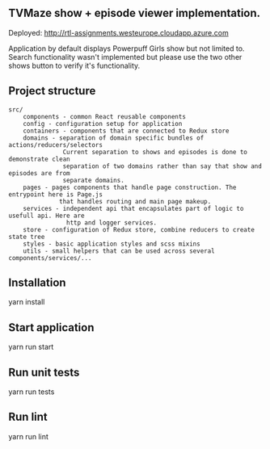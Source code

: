 ## TVMaze show + episode viewer implementation.

Deployed: http://rtl-assignments.westeurope.cloudapp.azure.com

Application by default displays Powerpuff Girls show but not limited to.
Search functionality wasn't implemented but please use the two other shows
button to verify it's functionality.

## Project structure

```
src/
    components - common React reusable components
    config - configuration setup for application
    containers - components that are connected to Redux store
    domains - separation of domain specific bundles of actions/reducers/selectors
               Current separation to shows and episodes is done to demonstrate clean
               separation of two domains rather than say that show and episodes are from
               separate domains.
    pages - pages components that handle page construction. The entrypoint here is Page.js
              that handles routing and main page makeup.
    services - independent api that encapsulates part of logic to usefull api. Here are
                http and logger services.
    store - configuration of Redux store, combine reducers to create state tree
    styles - basic application styles and scss mixins
    utils - small helpers that can be used across several components/services/...
```

## Installation

yarn install


## Start application

yarn run start


## Run unit tests

yarn run tests

## Run lint

yarn run lint
